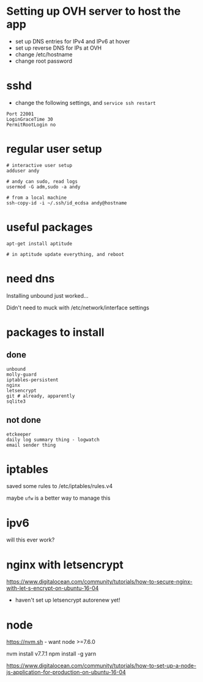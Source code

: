 # Setting up OVH server to host the app

* set up DNS entries for IPv4 and IPv6 at hover
* set up reverse DNS for IPs at OVH
* change /etc/hostname
* change root password

# sshd

* change the following settings, and `service ssh restart`

```
Port 22001
LoginGraceTime 30
PermitRootLogin no
```

# regular user setup

```
# interactive user setup
adduser andy

# andy can sudo, read logs
usermod -G adm,sudo -a andy

# from a local machine
ssh-copy-id -i ~/.ssh/id_ecdsa andy@hostname
```

# useful packages

```
apt-get install aptitude

# in aptitude update everything, and reboot
```

# need dns

Installing unbound just worked...

Didn't need to muck with /etc/network/interface settings

# packages to install

## done

```
unbound
molly-guard
iptables-persistent
nginx
letsencrypt
git # already, apparently
sqlite3
```

## not done

```
etckeeper
daily log summary thing - logwatch
email sender thing
```

# iptables

saved some rules to /etc/iptables/rules.v4

maybe `ufw` is a better way to manage this

# ipv6

will this ever work?

# nginx with letsencrypt

https://www.digitalocean.com/community/tutorials/how-to-secure-nginx-with-let-s-encrypt-on-ubuntu-16-04

- haven't set up letsencrypt autorenew yet!

# node

https://nvm.sh - want node >=7.6.0

nvm install v7.7.1
npm install -g yarn


https://www.digitalocean.com/community/tutorials/how-to-set-up-a-node-js-application-for-production-on-ubuntu-16-04

